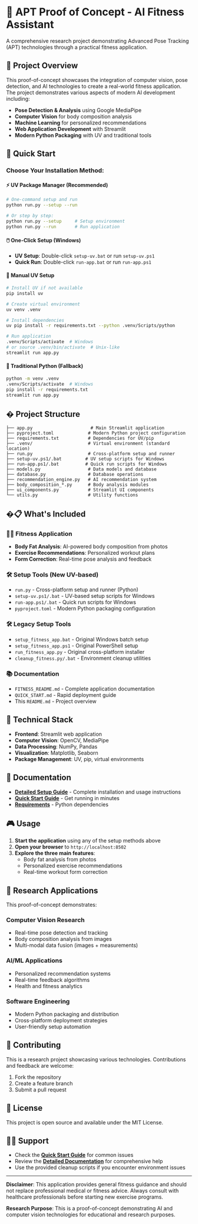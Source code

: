 # 🔬 APT Proof of Concept - AI Fitness Assistant

A comprehensive research project demonstrating Advanced Pose Tracking (APT) technologies through a practical fitness application.

## 🎯 Project Overview

This proof-of-concept showcases the integration of computer vision, pose detection, and AI technologies to create a real-world fitness application. The project demonstrates various aspects of modern AI development including:

- **Pose Detection & Analysis** using Google MediaPipe
- **Computer Vision** for body composition analysis
- **Machine Learning** for personalized recommendations
- **Web Application Development** with Streamlit
- **Modern Python Packaging** with UV and traditional tools

## 🚀 Quick Start

### Choose Your Installation Method:

#### ⚡ UV Package Manager (Recommended)
```bash
# One-command setup and run
python run.py --setup --run

# Or step by step:
python run.py --setup     # Setup environment
python run.py --run       # Run application
```

#### 🖱️ One-Click Setup (Windows)
- **UV Setup**: Double-click `setup-uv.bat` or run `setup-uv.ps1`
- **Quick Run**: Double-click `run-app.bat` or run `run-app.ps1`

#### 🔧 Manual UV Setup
```bash
# Install UV if not available
pip install uv

# Create virtual environment
uv venv .venv

# Install dependencies
uv pip install -r requirements.txt --python .venv/Scripts/python

# Run application
.venv/Scripts/activate  # Windows
# or source .venv/bin/activate  # Unix-like
streamlit run app.py
```

#### 🐍 Traditional Python (Fallback)
```bash
python -m venv .venv
.venv/Scripts/activate  # Windows
pip install -r requirements.txt
streamlit run app.py
```

## � Project Structure

```
├── app.py                      # Main Streamlit application
├── pyproject.toml             # Modern Python project configuration
├── requirements.txt           # Dependencies for UV/pip
├── .venv/                     # Virtual environment (standard location)
├── run.py                     # Cross-platform setup and runner
├── setup-uv.ps1/.bat         # UV setup scripts for Windows
├── run-app.ps1/.bat          # Quick run scripts for Windows
├── models.py                  # Data models and database
├── database.py                # Database operations
├── recommendation_engine.py   # AI recommendation system
├── body_composition_*.py      # Body analysis modules
├── ui_components.py           # Streamlit UI components
└── utils.py                   # Utility functions
```

## �📋 What's Included

### 🏋️‍♀️ Fitness Application
- **Body Fat Analysis**: AI-powered body composition from photos
- **Exercise Recommendations**: Personalized workout plans
- **Form Correction**: Real-time pose analysis and feedback

### 🛠️ Setup Tools (New UV-based)
- `run.py` - Cross-platform setup and runner (Python)
- `setup-uv.ps1/.bat` - UV-based setup scripts for Windows
- `run-app.ps1/.bat` - Quick run scripts for Windows
- `pyproject.toml` - Modern Python packaging configuration

### 🛠️ Legacy Setup Tools
- `setup_fitness_app.bat` - Original Windows batch setup
- `setup_fitness_app.ps1` - Original PowerShell setup
- `run_fitness_app.py` - Original cross-platform installer
- `cleanup_fitness.py/.bat` - Environment cleanup utilities

### 📚 Documentation
- `FITNESS_README.md` - Complete application documentation
- `QUICK_START.md` - Rapid deployment guide
- This `README.md` - Project overview

## 🔧 Technical Stack

- **Frontend**: Streamlit web application
- **Computer Vision**: OpenCV, MediaPipe
- **Data Processing**: NumPy, Pandas
- **Visualization**: Matplotlib, Seaborn
- **Package Management**: UV, pip, virtual environments

## 📖 Documentation

- **[Detailed Setup Guide](FITNESS_README.md)** - Complete installation and usage instructions
- **[Quick Start Guide](QUICK_START.md)** - Get running in minutes
- **[Requirements](requirements_fitness.txt)** - Python dependencies

## 🎮 Usage

1. **Start the application** using any of the setup methods above
2. **Open your browser** to `http://localhost:8502`
3. **Explore the three main features**:
   - Body fat analysis from photos
   - Personalized exercise recommendations
   - Real-time workout form correction

## 🔬 Research Applications

This proof-of-concept demonstrates:

### Computer Vision Research
- Real-time pose detection and tracking
- Body composition analysis from images
- Multi-modal data fusion (images + measurements)

### AI/ML Applications
- Personalized recommendation systems
- Real-time feedback algorithms
- Health and fitness analytics

### Software Engineering
- Modern Python packaging and distribution
- Cross-platform deployment strategies
- User-friendly setup automation

## 🤝 Contributing

This is a research project showcasing various technologies. Contributions and feedback are welcome:

1. Fork the repository
2. Create a feature branch
3. Submit a pull request

## 📄 License

This project is open source and available under the MIT License.

## 🙋‍♀️ Support

- Check the **[Quick Start Guide](QUICK_START.md)** for common issues
- Review the **[Detailed Documentation](FITNESS_README.md)** for comprehensive help
- Use the provided cleanup scripts if you encounter environment issues

---

**Disclaimer**: This application provides general fitness guidance and should not replace professional medical or fitness advice. Always consult with healthcare professionals before starting new exercise programs.

**Research Purpose**: This is a proof-of-concept demonstrating AI and computer vision technologies for educational and research purposes.
